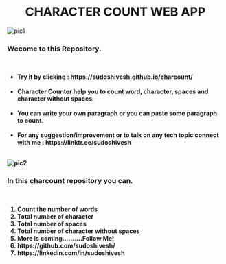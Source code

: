 <!DOCTYPE html>
<h1 align="center">CHARACTER COUNT WEB APP</h1>

![pic1](https://user-images.githubusercontent.com/78317220/233969402-aae78cb5-7e7d-4362-a095-d0dbf1e63253.png)



<h3 aligh="center">Wecome to this Repository.</h3></br>
<ul>
  <li><b>Try it by clicking : https://sudoshivesh.github.io/charcount/ <b/></li></br>
  <li>Character Counter help you to count word, character, spaces and character without spaces. </li></br>
<li>You can write your own paragraph or you can paste some paragraph to count.</li></br>
<li>For any suggestion/improvement or to talk on any tech topic connect with me   :  https://linktr.ee/sudoshivesh </li></br>
</ul>


![pic2](https://user-images.githubusercontent.com/78317220/233969412-686b3e82-9b16-49f2-899c-975842127ed2.png)



<h3 align="left">In this charcount repository you can.</h3><br>
<ol>
<li>Count the number of words</li>
<li>Total number of character</li>
<li>Total number of spaces</li>
<li>Total number of character without spaces</li>
<li>More is coming..........Follow Me!</li>
<li>https://github.com/sudoshivesh/</li>
<li>https://linkedin.com/in/sudoshivesh</li> 
</ol>
</html>


